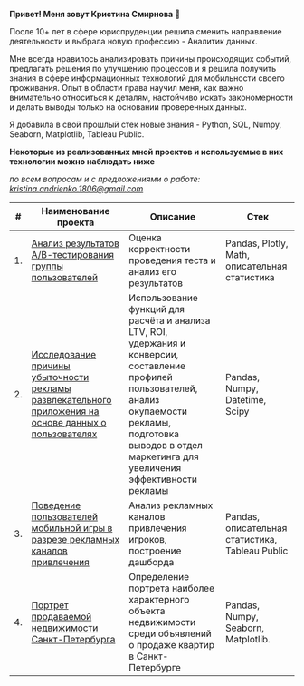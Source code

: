 **Привет! Меня зовут Кристина Смирнова 🙋**


После 10+ лет в сфере юриспруденции решила сменить направление деятельности и выбрала новую профессию - Аналитик данных. 

Мне всегда нравилось анализировать причины происходящих событий, предлагать решения по улучшению процессов и я решила получить знания в сфере информационных технологий для мобильности своего проживания. 
Опыт в области права научил меня, как важно внимательно относиться к деталям, настойчиво искать закономерности и делать выводы только на основании проверенных данных. 

Я добавила в свой прошлый стек новые знания - Python, SQL, Numpy, Seaborn, Matplotlib, Tableau Public. 


**Некоторые из реализованных мной проектов и используемые в них технологии можно наблюдать ниже**

*по всем вопросам и с предложениями о работе: kristina.andrienko.1806@gmail.com*

| #    | Наименование проекта                | Описание                                                     | Стек                                                         |
| ---- | ------------------------------------------------------------ | ------------------------------------------------------------ | ------------------------------------------------------------ |
| 1.   | [Анализ результатов А/В-тестирования группы пользователей](https://github.com/Kristina-Smirnova-1806/Completed-studies/tree/main/%D0%90%D0%BD%D0%B0%D0%BB%D0%B8%D0%B7%20%D1%80%D0%B5%D0%B7%D1%83%D0%BB%D1%8C%D1%82%D0%B0%D1%82%D0%BE%D0%B2%20%D0%90%D0%92-%D1%82%D0%B5%D1%81%D1%82%D0%B8%D1%80%D0%BE%D0%B2%D0%B0%D0%BD%D0%B8%D1%8F%20%D0%B3%D1%80%D1%83%D0%BF%D0%BF%D1%8B%20%D0%BF%D0%BE%D0%BB%D1%8C%D0%B7%D0%BE%D0%B2%D0%B0%D1%82%D0%B5%D0%BB%D0%B5%D0%B9) | Oценка корректности проведения теста и анализ его результатов | Pandas, Plotly, Math, описательная статистика      |
| 2.   | [Исследование причины убыточности рекламы развлекательного приложения на основе данных о пользователях](https://github.com/Kristina-Smirnova-1806/Completed-studies/tree/main/%D0%98%D1%81%D1%81%D0%BB%D0%B5%D0%B4%D0%BE%D0%B2%D0%B0%D0%BD%D0%B8%D0%B5%20%D1%83%D0%B1%D1%8B%D1%82%D0%BE%D1%87%D0%BD%D0%BE%D1%81%D1%82%D0%B8%20%D1%80%D0%B5%D0%BA%D0%BB%D0%B0%D0%BC%D1%8B%20%D1%80%D0%B0%D0%B7%D0%B2%D0%BB%D0%B5%D0%BA%D0%B0%D1%82%D0%B5%D0%BB%D1%8C%D0%BD%D0%BE%D0%B3%D0%BE%20%D0%BF%D1%80%D0%B8%D0%BB%D0%BE%D0%B6%D0%B5%D0%BD%D0%B8%D1%8F) | Использование функций для расчёта и анализа LTV, ROI, удержания и конверсии, составление профилей пользователей, анализ окупаемости рекламы, подготовка выводов в отдел маркетинга для увеличения эффективности рекламы | Pandas, Numpy, Datetime, Scipy |
| 3.   | [Поведение пользователей мобильной игры в разрезе рекламных каналов привлечения](https://github.com/Kristina-Smirnova-1806/Completed-studies/tree/main/%D0%9F%D0%BE%D0%B2%D0%B5%D0%B4%D0%B5%D0%BD%D0%B8%D0%B5%20%D0%BF%D0%BE%D0%BB%D1%8C%D0%B7%D0%BE%D0%B2%D0%B0%D1%82%D0%B5%D0%BB%D0%B5%D0%B9%20%D0%BC%D0%BE%D0%B1%D0%B8%D0%BB%D1%8C%D0%BD%D0%BE%D0%B9%20%D0%B8%D0%B3%D1%80%D1%8B%20%D0%B2%20%D1%80%D0%B0%D0%B7%D1%80%D0%B5%D0%B7%D0%B5%20%D1%80%D0%B5%D0%BA%D0%BB%D0%B0%D0%BC%D0%BD%D1%8B%D1%85%20%D0%BA%D0%B0%D0%BD%D0%B0%D0%BB%D0%BE%D0%B2%20%D0%BF%D1%80%D0%B8%D0%B2%D0%BB%D0%B5%D1%87%D0%B5%D0%BD%D0%B8%D1%8F) | Анализ рекламных каналов привлечения игроков, построение дашборда           | Pandas, описательная статистика, Tableau Public |
| 4.  | [Портрет продаваемой недвижимости Санкт-Петербурга](https://github.com/Kristina-Smirnova-1806/Completed-studies/tree/main/%D0%9F%D0%BE%D0%B2%D0%B5%D0%B4%D0%B5%D0%BD%D0%B8%D0%B5%20%D0%BF%D0%BE%D0%BB%D1%8C%D0%B7%D0%BE%D0%B2%D0%B0%D1%82%D0%B5%D0%BB%D0%B5%D0%B9%20%D0%BC%D0%BE%D0%B1%D0%B8%D0%BB%D1%8C%D0%BD%D0%BE%D0%B9%20%D0%B8%D0%B3%D1%80%D1%8B%20%D0%B2%20%D1%80%D0%B0%D0%B7%D1%80%D0%B5%D0%B7%D0%B5%20%D1%80%D0%B5%D0%BA%D0%BB%D0%B0%D0%BC%D0%BD%D1%8B%D1%85%20%D0%BA%D0%B0%D0%BD%D0%B0%D0%BB%D0%BE%D0%B2%20%D0%BF%D1%80%D0%B8%D0%B2%D0%BB%D0%B5%D1%87%D0%B5%D0%BD%D0%B8%D1%8F) | Определение портрета наиболее характерного объекта недвижимости среди объявлений о продаже квартир в Санкт-Петербурге           | Pandas, Numpy, Seaborn, Matplotlib. 
